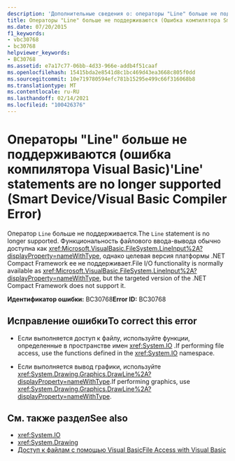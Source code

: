 ```yaml
---
description: 'Дополнительные сведения о: операторы "Line" больше не поддерживаются (Ошибка компилятора Smart Device/Visual Basic)'
title: Операторы "Line" больше не поддерживаются (Ошибка компилятора Smart Device-Visual Basic)
ms.date: 07/20/2015
f1_keywords:
- vbc30768
- bc30768
helpviewer_keywords:
- BC30768
ms.assetid: e7a17c77-06bb-4d33-966e-addb4f51caaf
ms.openlocfilehash: 15415bda2e8541d8c1bc469d43ea3668c805f0dd
ms.sourcegitcommit: 10e719780594efc781b15295e499c66f316068b8
ms.translationtype: MT
ms.contentlocale: ru-RU
ms.lasthandoff: 02/14/2021
ms.locfileid: "100426376"
---
```

# <a name="line-statements-are-no-longer-supported-smart-devicevisual-basic-compiler-error"></a><span data-ttu-id="09c9a-103">Операторы "Line" больше не поддерживаются (ошибка компилятора Visual Basic)</span><span class="sxs-lookup"><span data-stu-id="09c9a-103">'Line' statements are no longer supported (Smart Device/Visual Basic Compiler Error)</span></span>

<span data-ttu-id="09c9a-104">Оператор `Line` больше не поддерживается.</span><span class="sxs-lookup"><span data-stu-id="09c9a-104">The `Line` statement is no longer supported.</span></span> <span data-ttu-id="09c9a-105">Функциональность файлового ввода-вывода обычно доступна как <xref:Microsoft.VisualBasic.FileSystem.LineInput%2A?displayProperty=nameWithType>, однако целевая версия платформы .NET Compact Framework ее не поддерживает.</span><span class="sxs-lookup"><span data-stu-id="09c9a-105">File I/O functionality is normally available as <xref:Microsoft.VisualBasic.FileSystem.LineInput%2A?displayProperty=nameWithType>, but the targeted version of the .NET Compact Framework does not support it.</span></span>  
  
 <span data-ttu-id="09c9a-106">**Идентификатор ошибки:** BC30768</span><span class="sxs-lookup"><span data-stu-id="09c9a-106">**Error ID:** BC30768</span></span>  
  
## <a name="to-correct-this-error"></a><span data-ttu-id="09c9a-107">Исправление ошибки</span><span class="sxs-lookup"><span data-stu-id="09c9a-107">To correct this error</span></span>  
  
- <span data-ttu-id="09c9a-108">Если выполняется доступ к файлу, используйте функции, определенные в пространстве имен <xref:System.IO> .</span><span class="sxs-lookup"><span data-stu-id="09c9a-108">If performing file access, use the functions defined in the <xref:System.IO> namespace.</span></span>  
  
- <span data-ttu-id="09c9a-109">Если выполняется вывод графики, используйте <xref:System.Drawing.Graphics.DrawLine%2A?displayProperty=nameWithType>.</span><span class="sxs-lookup"><span data-stu-id="09c9a-109">If performing graphics, use <xref:System.Drawing.Graphics.DrawLine%2A?displayProperty=nameWithType>.</span></span>  
  
## <a name="see-also"></a><span data-ttu-id="09c9a-110">См. также раздел</span><span class="sxs-lookup"><span data-stu-id="09c9a-110">See also</span></span>

- <xref:System.IO>
- <xref:System.Drawing>
- [<span data-ttu-id="09c9a-111">Доступ к файлам с помощью Visual Basic</span><span class="sxs-lookup"><span data-stu-id="09c9a-111">File Access with Visual Basic</span></span>](../developing-apps/programming/drives-directories-files/file-access.md)
